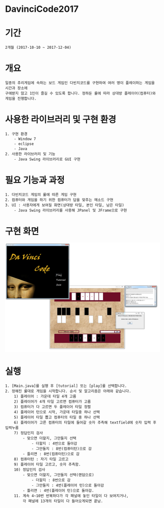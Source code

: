 # DavinciCode2017
# 기간
    2개월 (2017-10-10 ~ 2017-12-04)
# 개요
    일종의 추리게임에 속하는 보드 게임인 다빈치코드를 구현하여 여러 명이 플레이하는 게임을 시간과 장소에 
    구애받지 않고 1인이 즐길 수 있도록 합니다. 정하둔 룰에 따라 상대방 플레이어(컴퓨터)와 게임을 진행합니다.
# 사용한 라이브러리 및 구현 환경
    1. 구현 환경
        - Window 7
        - eclipse
        - Java
    2. 사용한 라이브러리 및 기능
        - Java Swing 라이브러리로 GUI 구현
# 필요 기능과 과정
    1. 다빈치코드 게임의 룰에 따른 게임 구현
    2. 컴퓨터와 게임을 하기 위한 컴퓨터가 답을 맞추는 메소드 구현
    3. UI : 사용자에게 보여질 화면(상대방 타일, 본인 타일, 남은 타일)
        - Java Swing 라이브러리를 사용해 JPanel 및 JFrame으로 구현
        
# 구현 화면
![davinci_code_preview](./image/davinci_code_preview.jpg)

# 실행
    1. [Main.java]를 실행 후 [tutorial] 또는 [play]를 선택합니다.
    2. 정해진 룰대로 게임을 시작합니다. 순서 및 알고리즘은 아래와 같습니다.
        1) 플레이어 : 가운데 타일 4개 고름
        2) 플레이어가 4개 타일 고르면 컴퓨터가 고름
        3) 컴퓨터가 다 고르면 두 플레이어 타일 정렬
        4) 플레이어 턴으로 시작, 가운데 타일중 하나 선택
        5) 플레이어 타일 뽑고 컴퓨터의 타일 중 하나 선택
        6) 플레이어가 고른 컴퓨터의 타일에 들어갈 숫자 추측해 textfield에 숫자 입력 후 입력누름
        7) 정답인지 검사
            - 맞으면 더할지, 그만둘지 선택
                - 더할지 : 4번으로 돌아감
                - 그만둘지 : 8번(컴퓨터턴)으로 감
            - 틀리면 : 8번(컴퓨터턴)으로 감
        8) 컴퓨터턴 : 자기 타일 고르고
        9) 플레이어 타일 고르고, 숫자 추측함.
        10) 정답인지 검사
            - 맞으면 더할지, 그만둘지 선택(랜덤으로)
                - 더할지 : 8번으로 감
                - 그만둘지 : 4번(플레이어 턴)으로 돌아감
            - 틀리면 : 4번(플레이어 턴)으로 돌아감.
        11. 계속 4~10번 반복하다가 각 패널에 놓인 타일이 다 보여지거나,
            각 패널에 13개의 타일이 다 들어오게되면 끝남.
